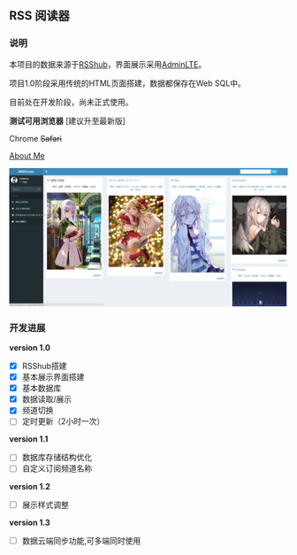 ## RSS 阅读器

### 说明

本项目的数据来源于[RSShub](https://github.com/DIYgod/RSSHub)，界面展示采用[AdminLTE](https://adminlte.io/themes/AdminLTE/index2.html)。

项目1.0阶段采用传统的HTML页面搭建，数据都保存在Web SQL中。

目前处在开发阶段，尚未正式使用。

**测试可用浏览器** [建议升至最新版]

Chrome 
~~Safari~~

[About Me](https://zhimo.ink/about/)

![使用截图](/dist/img/截图.png)

### 开发进展

**version 1.0**

- [x] RSShub搭建
- [x] 基本展示界面搭建
- [x] 基本数据库
- [x] 数据读取/展示
- [x] 频道切换
- [ ] 定时更新（2小时一次）

**version 1.1**

- [ ] 数据库存储结构优化
- [ ] 自定义订阅频道名称

**version 1.2**

- [ ] 展示样式调整

**version 1.3**

- [ ] 数据云端同步功能,可多端同时使用

